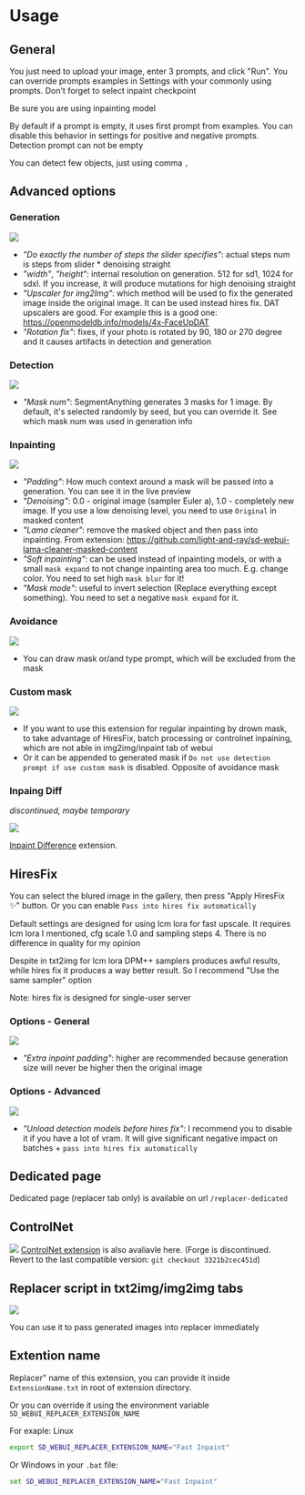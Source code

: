 
# Usage
## General
You just need to upload your image, enter 3 prompts, and click "Run". You can override prompts examples in Settings with your commonly using prompts. Don't forget to select inpaint checkpoint

Be sure you are using inpainting model

By default if a prompt is empty, it uses first prompt from examples. You can disable this behavior in settings for positive and negative prompts. Detection prompt can not be empty

You can detect few objects, just using comma `,`


## Advanced options

### Generation
![](/docs/images/advanced_options_generation.jpg)

- _"Do exactly the number of steps the slider specifies"_: actual steps num is steps from slider * denoising straight
- _"width"_, _"height"_: internal resolution on generation. 512 for sd1, 1024 for sdxl. If you increase, it will produce mutations for high denoising straight
- _"Upscaler for img2Img"_: which method will be used to fix the generated image inside the original image. It can be used instead hires fix. DAT upscalers are good. For example this is a good one: https://openmodeldb.info/models/4x-FaceUpDAT
- _"Rotation fix"_: fixes, if your photo is rotated by 90, 180 or 270 degree and it causes artifacts in detection and generation

### Detection
![](/docs/images/advanced_options_detection.jpg)

- _"Mask num"_: SegmentAnything generates 3 masks for 1 image. By default, it's selected randomly by seed, but you can override it. See which mask num was used in generation info

### Inpainting
![](/docs/images/advanced_options_inpainting.jpg)

- _"Padding"_: How much context around a mask will be passed into a generation. You can see it in the  live preview
- _"Denoising"_: 0.0 - original image (sampler Euler a), 1.0 - completely new image. If you use a low denoising level, you need to use `Original` in masked content
- _"Lama cleaner"_: remove the masked object and then pass into inpainting. From extension: https://github.com/light-and-ray/sd-webui-lama-cleaner-masked-content
- _"Soft inpainting"_: can be used instead of inpainting models, or with a small `mask expand` to not change inpainting area too much. E.g. change color. You need to set high `mask blur` for it!
- _"Mask mode"_: useful to invert selection (Replace everything except something). You need to set a negative `mask expand` for it.

### Avoidance
![](/docs/images/advanced_options_avoidance.jpg)

- You can draw mask or/and type prompt, which will be excluded from the mask

### Custom mask
![](/docs/images/advanced_options_custom_mask.jpg)

- If you want to use this extension for regular inpainting by drown mask, to take advantage of HiresFix, batch processing or controlnet inpaining, which are not able in img2img/inpaint tab of webui
- Or it can be appended to generated mask if `Do not use detection prompt if use custom mask` is disabled. Opposite of avoidance mask

### Inpaing Diff
*discontinued, maybe temporary*

![](/docs/images/advanced_options_inpaint_diff.jpg)

[Inpaint Difference](https://github.com/John-WL/sd-webui-inpaint-difference) extension.

## HiresFix
You can select the blured image in the gallery, then press "Apply HiresFix ✨" button. Or you can enable `Pass into hires fix automatically`

Default settings are designed for using lcm lora for fast upscale. It requires lcm lora I mentioned, cfg scale 1.0 and sampling steps 4. There is no difference in quality for my opinion

Despite in txt2img for lcm lora DPM++ samplers produces awful results, while hires fix it produces a way better result. So I recommend "Use the same sampler" option

Note: hires fix is designed for single-user server

### Options - General
![](/docs/images/hiresfix_options_general.jpg)
- _"Extra inpaint padding"_: higher are recommended because generation size will never be higher then the original image

### Options - Advanced
![](/docs/images/hiresfix_options_advanced.jpg)
- _"Unload detection models before hires fix"_: I recommend you to disable it if you have a lot of vram. It will give significant negative impact on batches + `pass into hires fix automatically`


## Dedicated page
Dedicated page (replacer tab only) is available on url `/replacer-dedicated`

## ControlNet
![](/docs/images/controlnet.jpg)
[ControlNet extension](https://github.com/Mikubill/sd-webui-controlnet) is also avaliavle here. (Forge is discontinued. Revert to the last compatible version: `git checkout 3321b2cec451d`)

## Replacer script in txt2img/img2img tabs
![](/docs/images/replacer_script.jpg)

You can use it to pass generated images into replacer immediately


## Extention name
Replacer" name of this extension, you can provide it inside `ExtensionName.txt` in root of extension directory.

Or you can override it using the environment variable `SD_WEBUI_REPLACER_EXTENSION_NAME`

For exaple: Linux
```sh
export SD_WEBUI_REPLACER_EXTENSION_NAME="Fast Inpaint"
```

Or Windows in your `.bat` file:
```bat
set SD_WEBUI_REPLACER_EXTENSION_NAME="Fast Inpaint"
```
